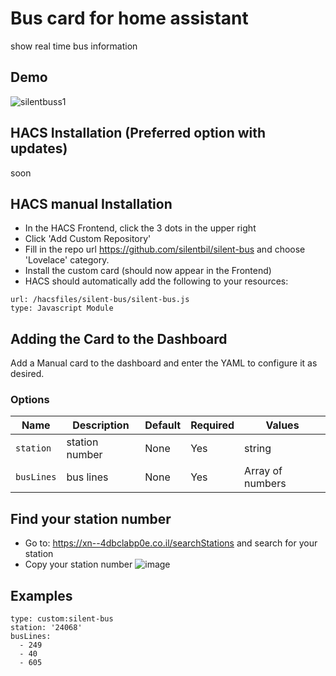 # Bus card for home assistant
show real time bus information

## Demo

![silentbuss1](https://user-images.githubusercontent.com/10948399/235174037-5a644b38-eece-475d-b9bf-6b88140e622f.png)


## HACS Installation (Preferred option with updates)

soon

## HACS manual Installation 
 - In the HACS Frontend, click the 3 dots in the upper right
 - Click 'Add Custom Repository'
 - Fill in the repo url https://github.com/silentbil/silent-bus and choose 'Lovelace' category.
 - Install the custom card (should now appear in the Frontend)
 - HACS should automatically add the following to your resources:
```
url: /hacsfiles/silent-bus/silent-bus.js
type: Javascript Module
```

## Adding the Card to the Dashboard
Add a Manual card to the dashboard and enter the YAML to configure it as desired.

### Options
| Name | Description | Default | Required |  Values |
| --- | --- | --- | --- | --- |
| `station` | station number | None | Yes  | string|
| `busLines` | bus lines | None | Yes | Array of numbers |


## Find your station number

* Go to: https://xn--4dbclabp0e.co.il/searchStations and search for your station
* Copy your station number
![image](https://user-images.githubusercontent.com/10948399/235173621-064ea677-024d-4741-ac97-7d94335edee9.png)


## Examples

```
type: custom:silent-bus
station: '24068'
busLines:
  - 249
  - 40
  - 605
```
